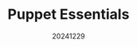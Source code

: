 ---
number: '1'
layout: 'presentation'
title: 'Puppet Essentials'
description: 'A tutorial on what you need to know about Puppet'
date: '20241229'
host: Alessandro Franceschi
source: 'Tutorials/puppet-essentials.md'
tags:
  - Puppet
  - Infrastructure as Code
  - DevOps
---